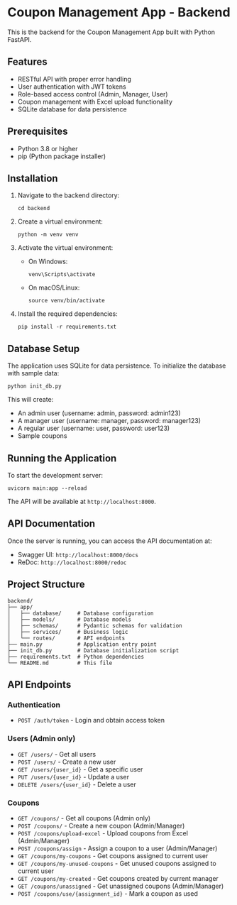 # Coupon Management App - Backend

This is the backend for the Coupon Management App built with Python FastAPI.

## Features

- RESTful API with proper error handling
- User authentication with JWT tokens
- Role-based access control (Admin, Manager, User)
- Coupon management with Excel upload functionality
- SQLite database for data persistence

## Prerequisites

- Python 3.8 or higher
- pip (Python package installer)

## Installation

1. Navigate to the backend directory:
   ```
   cd backend
   ```

2. Create a virtual environment:
   ```
   python -m venv venv
   ```

3. Activate the virtual environment:
   - On Windows:
     ```
     venv\Scripts\activate
     ```
   - On macOS/Linux:
     ```
     source venv/bin/activate
     ```

4. Install the required dependencies:
   ```
   pip install -r requirements.txt
   ```

## Database Setup

The application uses SQLite for data persistence. To initialize the database with sample data:

```
python init_db.py
```

This will create:
- An admin user (username: admin, password: admin123)
- A manager user (username: manager, password: manager123)
- A regular user (username: user, password: user123)
- Sample coupons

## Running the Application

To start the development server:

```
uvicorn main:app --reload
```

The API will be available at `http://localhost:8000`.

## API Documentation

Once the server is running, you can access the API documentation at:
- Swagger UI: `http://localhost:8000/docs`
- ReDoc: `http://localhost:8000/redoc`

## Project Structure

```
backend/
├── app/
│   ├── database/     # Database configuration
│   ├── models/       # Database models
│   ├── schemas/      # Pydantic schemas for validation
│   ├── services/     # Business logic
│   └── routes/       # API endpoints
├── main.py           # Application entry point
├── init_db.py        # Database initialization script
├── requirements.txt  # Python dependencies
└── README.md         # This file
```

## API Endpoints

### Authentication
- `POST /auth/token` - Login and obtain access token

### Users (Admin only)
- `GET /users/` - Get all users
- `POST /users/` - Create a new user
- `GET /users/{user_id}` - Get a specific user
- `PUT /users/{user_id}` - Update a user
- `DELETE /users/{user_id}` - Delete a user

### Coupons
- `GET /coupons/` - Get all coupons (Admin only)
- `POST /coupons/` - Create a new coupon (Admin/Manager)
- `POST /coupons/upload-excel` - Upload coupons from Excel (Admin/Manager)
- `POST /coupons/assign` - Assign a coupon to a user (Admin/Manager)
- `GET /coupons/my-coupons` - Get coupons assigned to current user
- `GET /coupons/my-unused-coupons` - Get unused coupons assigned to current user
- `GET /coupons/my-created` - Get coupons created by current manager
- `GET /coupons/unassigned` - Get unassigned coupons (Admin/Manager)
- `POST /coupons/use/{assignment_id}` - Mark a coupon as used